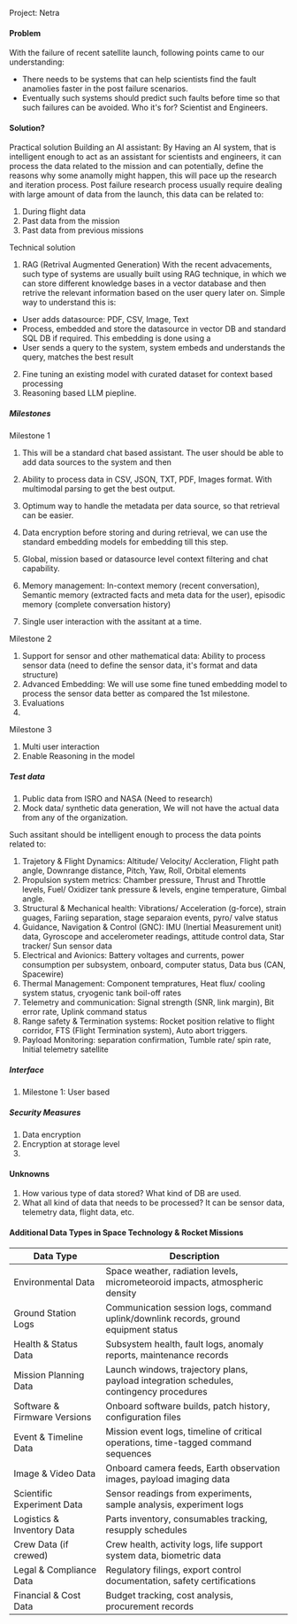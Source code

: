 Project: Netra

#### Problem
With the failure of recent satellite launch, following points came to our understanding: 
- There needs to be systems that can help scientists find the fault anamolies faster in the post failure scenarios. 
- Eventually such systems should predict such faults before time so that such failures can be avoided.
Who it's for?
Scientist and Engineers.

#### Solution?
Practical solution
Building an AI assistant: By Having an AI system, that is intelligent enough to act as an assistant for scientists and engineers, it can process the data related to the mission and can potentially, define the reasons why some anamolly might happen, this will pace up the research and iteration process.
Post failure research process usually require dealing with large amount of data from the launch, this data can be related to:
1. During flight data
2. Past data from the mission
3. Past data from previous missions

Technical solution
1. RAG (Retrival Augmented Generation) 
With the recent advacements, such type of systems are usually built using RAG technique, in which we can store different knowledge bases in a vector
database and then retrive the relevant information based on the user query later on. 
Simple way to understand this is:
- User adds datasource: PDF, CSV, Image, Text
- Process, embedded and store the datasource in vector DB and standard SQL DB if required. This embedding is done using a 
- User sends a query to the system, system embeds and understands the query, matches the best result

2. Fine tuning an existing model with curated dataset for context based processing
3. Reasoning based LLM piepline.



##### Milestones
Milestone 1
1. This will be a standard chat based assistant. The user should be able to add data sources to the system and then 

3. Ability to process data in CSV, JSON, TXT, PDF, Images format. With multimodal parsing to get the best output.
4. Optimum way to handle the metadata per data source, so that retrieval can be easier.
5. Data encryption before storing and during retrieval, we can use the standard embedding models for embedding till this step.
6. Global, mission based or datasource level context filtering and chat capability.
7. Memory management: In-context memory (recent conversation), Semantic memory (extracted facts and meta data for the user), episodic memory (complete conversation history) 
8. Single user interaction with the assitant at a time.

Milestone 2
1. Support for sensor and other mathematical data: Ability to process sensor data (need to define the sensor data, it's format and data structure) 
2. Advanced Embedding: We will use some fine tuned embedding model to process the sensor data better as compared the 1st milestone.
3. Evaluations
4. 

Milestone 3
1. Multi user interaction
2. Enable Reasoning in the model

##### Test data
1. Public data from ISRO and NASA (Need to research)
2. Mock data/ synthetic data generation, We will not have the actual data from any of the organization.


Such assitant should be intelligent enough to process the data points related to:
1. Trajetory & Flight Dynamics: Altitude/ Velocity/ Accleration, Flight path angle, Downrange distance, Pitch, Yaw, Roll, Orbital elements
2. Propulsion system metrics: Chamber pressure, Thrust and Throttle levels, Fuel/ Oxidizer tank pressure & levels, engine temperature, Gimbal angle.
3. Structural & Mechanical health: Vibrations/ Acceleration (g-force), strain guages, Fariing separation, stage separaion events, pyro/ valve status
4. Guidance, Navigation & Control (GNC): IMU (Inertial Measurement unit) data, Gyroscope and accelerometer readings, attitude control data, Star tracker/ Sun sensor data
5. Electrical and Avionics: Battery voltages and currents, power consumption per subsystem, onboard, computer status, Data bus (CAN, Spacewire)
6. Thermal Management: Component tempratures, Heat flux/ cooling system status, cryogenic tank boil-off rates
7. Telemetry and communication: Signal strength (SNR, link margin), Bit error rate, Uplink command status
8. Range safety & Termination systems: Rocket position relative to flight corridor, FTS (Flight Termination system), Auto abort triggers.
9. Payload Monitoring: separation confirmation, Tumble rate/ spin rate, Initial telemetry satellite

##### Interface
1. Milestone 1: User based 

##### Security Measures
1. Data encryption
2. Encryption at storage level
3. 



#### Unknowns
1. How various type of data stored? What kind of DB are used. 
2. What all kind of data that needs to be processed? It can be sensor data, telemetry data, flight data, etc.

#### Additional Data Types in Space Technology & Rocket Missions

| Data Type                      | Description                                                                                  |
|------------------------------- |---------------------------------------------------------------------------------------------|
| Environmental Data             | Space weather, radiation levels, micrometeoroid impacts, atmospheric density                |
| Ground Station Logs            | Communication session logs, command uplink/downlink records, ground equipment status         |
| Health & Status Data           | Subsystem health, fault logs, anomaly reports, maintenance records                          |
| Mission Planning Data          | Launch windows, trajectory plans, payload integration schedules, contingency procedures      |
| Software & Firmware Versions   | Onboard software builds, patch history, configuration files                                 |
| Event & Timeline Data          | Mission event logs, timeline of critical operations, time-tagged command sequences           |
| Image & Video Data             | Onboard camera feeds, Earth observation images, payload imaging data                        |
| Scientific Experiment Data     | Sensor readings from experiments, sample analysis, experiment logs                          |
| Logistics & Inventory Data     | Parts inventory, consumables tracking, resupply schedules                                   |
| Crew Data (if crewed)          | Crew health, activity logs, life support system data, biometric data                        |
| Legal & Compliance Data        | Regulatory filings, export control documentation, safety certifications                     |
| Financial & Cost Data          | Budget tracking, cost analysis, procurement records                                         |







